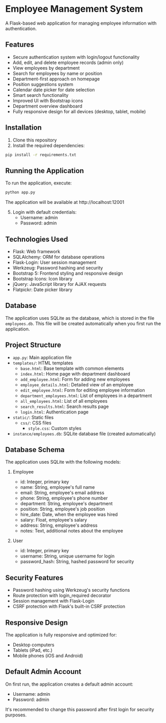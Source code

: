 # Employee Management System

A Flask-based web application for managing employee information with authentication.

## Features

- Secure authentication system with login/logout functionality
- Add, edit, and delete employee records (admin only)
- View employees by department
- Search for employees by name or position
- Department-first approach on homepage
- Position suggestions system
- Calendar date picker for date selection
- Smart search functionality
- Improved UI with Bootstrap icons
- Department overview dashboard
- Fully responsive design for all devices (desktop, tablet, mobile)

## Installation

1. Clone this repository
2. Install the required dependencies:

```bash
pip install -r requirements.txt
```

## Running the Application

To run the application, execute:

```bash
python app.py
```

The application will be available at http://localhost:12001

5. Login with default credentials:
   - Username: admin
   - Password: admin

## Technologies Used

- Flask: Web framework
- SQLAlchemy: ORM for database operations
- Flask-Login: User session management
- Werkzeug: Password hashing and security
- Bootstrap 5: Frontend styling and responsive design
- Bootstrap Icons: Icon library
- jQuery: JavaScript library for AJAX requests
- Flatpickr: Date picker library

## Database

The application uses SQLite as the database, which is stored in the file `employees.db`. This file will be created automatically when you first run the application.

## Project Structure

- `app.py`: Main application file
- `templates/`: HTML templates
  - `base.html`: Base template with common elements
  - `index.html`: Home page with department dashboard
  - `add_employee.html`: Form for adding new employees
  - `employee_details.html`: Detailed view of an employee
  - `edit_employee.html`: Form for editing employee information
  - `department_employees.html`: List of employees in a department
  - `all_employees.html`: List of all employees
  - `search_results.html`: Search results page
  - `login.html`: Authentication page
- `static/`: Static files
  - `css/`: CSS files
    - `style.css`: Custom styles
- `instance/employees.db`: SQLite database file (created automatically)

## Database Schema

The application uses SQLite with the following models:

1. Employee
   - id: Integer, primary key
   - name: String, employee's full name
   - email: String, employee's email address
   - phone: String, employee's phone number
   - department: String, employee's department
   - position: String, employee's job position
   - hire_date: Date, when the employee was hired
   - salary: Float, employee's salary
   - address: String, employee's address
   - notes: Text, additional notes about the employee

2. User
   - id: Integer, primary key
   - username: String, unique username for login
   - password_hash: String, hashed password for security

## Security Features

- Password hashing using Werkzeug's security functions
- Route protection with login_required decorator
- Session management with Flask-Login
- CSRF protection with Flask's built-in CSRF protection

## Responsive Design

The application is fully responsive and optimized for:
- Desktop computers
- Tablets (iPad, etc.)
- Mobile phones (iOS and Android)

## Default Admin Account

On first run, the application creates a default admin account:
- Username: admin
- Password: admin

It's recommended to change this password after first login for security purposes.